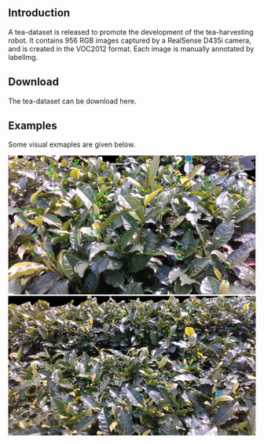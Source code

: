 ## Introduction
A tea-dataset is released to promote the development of the tea-harvesting robot. It contains 956 RGB images captured by a RealSense D435i camera, and is created in the VOC2012 format. Each image is manually annotated by labelImg.

## Download
The tea-dataset can be download here.

## Examples
Some visual exmaples are given below.

<img src="assets/00.PNG" >

<img src="assets/01.PNG" >
